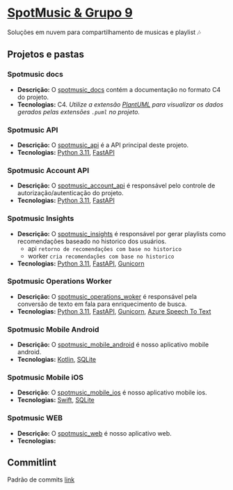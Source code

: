 # [SpotMusic & Grupo 9](https://spotmusic-grupo-9.github.io/spotmusic_docs/#/)

Soluções em nuvem para compartilhamento de musicas e playlist 🎶

## Projetos e pastas

### Spotmusic docs

- **Descrição:** O [spotmusic_docs](https://github.com/spotmusic-grupo-9/spotmusic_docs) contém a documentação no formato C4 do projeto.
- **Tecnologias:** C4. _Utilize a extensão [PlantUML](https://marketplace.visualstudio.com/items?itemName=jebbs.plantuml) para visualizar os dados gerados pelas extensões `.puml` no projeto._

### Spotmusic API

- **Descrição:** O [spotmusic_api](https://github.com/spotmusic-grupo-9/spotmusic_api) é a API principal deste projeto.
- **Tecnologias:** [Python 3.11](https://www.python.org/downloads/release/python-3110/), [FastAPI](https://fastapi.tiangolo.com/)

### Spotmusic Account API

- **Descrição:** O [spotmusic_account_api](https://github.com/spotmusic-grupo-9/spotmusic_account_api) é responsável pelo controle de autorização/autenticação do projeto.
- **Tecnologias:** [Python 3.11](https://www.python.org/downloads/release/python-3110/), [FastAPI](https://fastapi.tiangolo.com/)

### Spotmusic Insights

- **Descrição:** O [spotmusic_insights](https://github.com/spotmusic-grupo-9/spotmusic_insights) é responsável por gerar playlists como recomendações baseado no historico dos usuários.
  - api `retorno de recomendações com base no historico`
  - worker `cria recomendações com base no historico`
- **Tecnologias:**  [Python 3.11](https://www.python.org/downloads/release/python-3110/), [FastAPI](https://fastapi.tiangolo.com/), [Gunicorn](https://fastapi.tiangolo.com/de/deployment/server-workers/?h=gunicorn)

### Spotmusic Operations Worker

- **Descrição:** O [spotmusic_operations_woker](https://github.com/spotmusic-grupo-9/spotmusic_operations_woker) é responsável pela conversão de texto em fala para enriquecimento de busca.
- **Tecnologias:** [Python 3.11](https://www.python.org/downloads/release/python-3110/), [FastAPI](https://fastapi.tiangolo.com/), [Gunicorn](https://fastapi.tiangolo.com/de/deployment/server-workers/?h=gunicorn), [Azure Speech To Text](https://azure.microsoft.com/en-us/products/ai-services/speech-to-text)

### Spotmusic Mobile Android

- **Descrição:** O [spotmusic_mobile_android](https://github.com/spotmusic-grupo-9/spotmusic_mobile_android) é nosso aplicativo mobile android.
- **Tecnologias:** [Kotlin](https://developer.android.com/kotlin), [SQLite](https://developer.android.com/training/data-storage/sqlite?hl=pt-br)

### Spotmusic Mobile iOS

- **Descrição**: O [spotmusic_mobile_ios](https://github.com/spotmusic-grupo-9/spotmusic_mobile_ios) é nosso aplicativo mobile ios.
- **Tecnologias:** [Swift](https://www.apple.com/br/swift/), [SQLite](https://github.com/stephencelis/SQLite.swift)

### Spotmusic WEB

- **Descrição:** O [spotmusic_web](https://github.com/spotmusic-grupo-9/spotmusic_web) é nosso aplicativo web.
- **Tecnologias:** 

## Commitlint
Padrão de commits [link](https://github.com/conventional-changelog/commitlint/?tab=readme-ov-file#what-is-commitlint)

